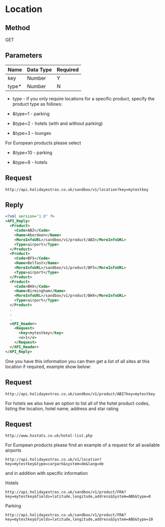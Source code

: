 # Location

## Method

GET









## Parameters

 | Name  | Data Type | Required | 
 | ----  | --------- | -------- | 
 | key   | Number    | Y        | 
 | type* | Number    | N        | 

* type - if you only require locations for a specific product, specify the product type as follows:


*  &type=1 - parking

*  &type=2 - hotels (with and without parking)

*  &type=3 - lounges

For European products please select

*  &type=10 - parking

*  &type=8  -  hotels

## Request

```
http://api.holidayextras.co.uk/sandbox/v1/location?key=mytestkey
```





## Reply


```xml
<?xml version="1.0" ?>
<API_Reply>
  <Product>
    <Code>ABZ</Code>
    <Name>Aberdeen</Name>
    <MoreInfoURL>/sandbox/v1/product/ABZ</MoreInfoURL>
    <Type>airport</Type>
  </Product>
  <Product>
    <Code>BFS</Code>
    <Name>Belfast</Name>
    <MoreInfoURL>/sandbox/v1/product/BFS</MoreInfoURL>
    <Type>airport</Type>
  </Product>
  <Product>
    <Code>BHX</Code>
    <Name>Birmingham</Name>
    <MoreInfoURL>/sandbox/v1/product/BHX</MoreInfoURL>
    <Type>airport</Type>
  </Product>
  .
  .
  .
  <API_Header>
    <Request>
      <key>mytestkey</key>
      <v>1</v>
    </Request>
  </API_Header>
</API_Reply>
```


One you have this information you can then get a list of all sites at this location if required, example show below:

## Request

```
http://api.holidayextras.co.uk/sandbox/v1/product/ABZ?key=mytestkey
```

For hotels we also have an option to list all of the hotel product codes, listing the location, hotel name, address and star rating

## Request

```
http://www.hxstats.co.uk/hotel-list.php
```

For European products please find an example of a request for all available airports 

```
http://api.holidayextras.co.uk/v1/location?key=mytestkey&type=carpark&system=de&lang=de
```

and in addition with specific information 

Hotels  
```
http://api.holidayextras.co.uk/sandbox/v1/product/FRA?key=mytestkey&fields=latitude,longitude,address&System=ABG&type=8
```

Parking 
```
http://api.holidayextras.co.uk/sandbox/v1/product/FRA?key=mytestkey&fields=latitude,longitude,address&System=ABG&type=10
```
